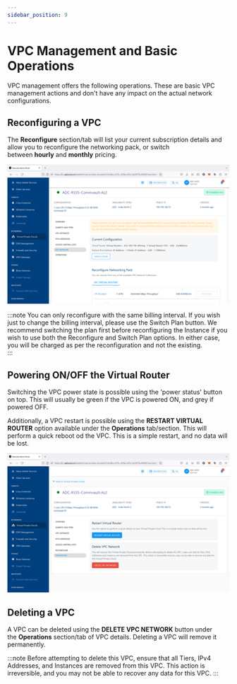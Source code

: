 ```yaml
---
sidebar_position: 9
---
```

# VPC Management and Basic Operations

VPC management offers the following operations. These are basic VPC management actions and don't have any impact on the actual network configurations.

## Reconfiguring a VPC

The **Reconfigure** section/tab will list your current subscription details and allow you to reconfigure the networking pack, or switch between **hourly** and **monthly** pricing.

![VPC Management and Basic Operations](img/VPCManagement1.png)

:::note
You can only reconfigure with the same billing interval. If you wish just to change the billing interval, please use the Switch Plan button. We recommend switching the plan first before reconfiguring the Instance if you wish to use both the Reconfigure and Switch Plan options. In either case, you will be charged as per the reconfiguration and not the existing.  
:::

## Powering ON/OFF the Virtual Router

Switching the VPC power state is possible using the 'power status' button on top. This will usually be green if the VPC is powered ON, and grey if powered OFF.

Additionally, a VPC restart is possible using the **RESTART VIRTUAL ROUTER** option available under the **Operations** tab/section. This will perform a quick reboot od the VPC. This is a simple restart, and no data will be lost.

![VPC Management and Basic Operations](img/VPCManagement2.png)

## Deleting a VPC

A VPC can be deleted using the **DELETE VPC NETWORK** button under the **Operations** section/tab of VPC details. Deleting a VPC will remove it permanently.

:::note
Before attempting to delete this VPC, ensure that all Tiers, IPv4 Addresses, and Instances are removed from this VPC. This action is irreversible, and you may not be able to recover any data for this VPC.
:::
